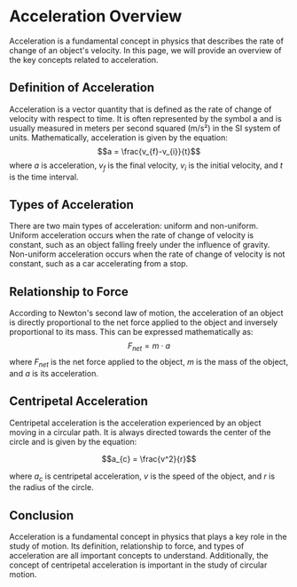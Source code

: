 # Acceleration Overview

Acceleration is a fundamental concept in physics that describes the rate of change of an object's velocity. In this page, we will provide an overview of the key concepts related to acceleration.

## Definition of Acceleration

Acceleration is a vector quantity that is defined as the rate of change of velocity with respect to time. It is often represented by the symbol a and is usually measured in meters per second squared (m/s²) in the SI system of units. Mathematically, acceleration is given by the equation:
$$a = \frac{v_{f}-v_{i}}{t}$$
where $a$ is acceleration, $v_{f}$ is the final velocity, $v_{i}$ is the initial velocity, and $t$ is the time interval.

## Types of Acceleration

There are two main types of acceleration: uniform and non-uniform. Uniform acceleration occurs when the rate of change of velocity is constant, such as an object falling freely under the influence of gravity. Non-uniform acceleration occurs when the rate of change of velocity is not constant, such as a car accelerating from a stop.

## Relationship to Force

According to Newton's second law of motion, the acceleration of an object is directly proportional to the net force applied to the object and inversely proportional to its mass. This can be expressed mathematically as:
$$
F_{net} = m \cdot a
$$
where $F_{net}$ is the net force applied to the object, $m$ is the mass of the object, and $a$ is its acceleration.

## Centripetal Acceleration

Centripetal acceleration is the acceleration experienced by an object moving in a circular path. It is always directed towards the center of the circle and is given by the equation:

$$a_{c} = \frac{v^2}{r}$$

where $a_{c}$ is centripetal acceleration, $v$ is the speed of the object, and $r$ is the radius of the circle.

## Conclusion

Acceleration is a fundamental concept in physics that plays a key role in the study of motion. Its definition, relationship to force, and types of acceleration are all important concepts to understand. Additionally, the concept of centripetal acceleration is important in the study of circular motion.